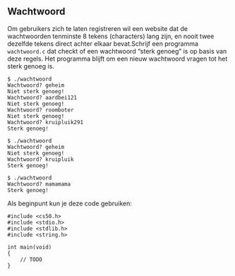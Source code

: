 ## Wachtwoord

Om gebruikers zich te laten registreren wil een website dat de wachtwoorden tenminste 8 tekens (characters) lang zijn, en nooit twee dezelfde tekens direct achter elkaar bevat.Schrijf een programma `wachtwoord.c` dat checkt of een wachtwoord “sterk genoeg” is op basis van deze regels. Het programma blijft om een nieuw wachtwoord vragen tot het sterk genoeg is.

    $ ./wachtwoord
    Wachtwoord? geheim
    Niet sterk genoeg!
    Wachtwoord? aardbei121
    Niet sterk genoeg!
    Wachtwoord? roomboter
    Niet sterk genoeg!
    Wachtwoord? kruipluik291
    Sterk genoeg!

    $ ./wachtwoord
    Wachtwoord? geheim
    Niet sterk genoeg!
    Wachtwoord? kruipluik
    Sterk genoeg!

    $ ./wachtwoord
    Wachtwoord? mamamama
    Sterk genoeg!

Als beginpunt kun je deze code gebruiken:

    #include <cs50.h>
    #include <stdio.h>
    #include <stdlib.h>
    #include <string.h>
    
    int main(void)
    {
        // TODO
    }